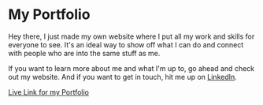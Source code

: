 # My Portfolio

Hey there, I just made my own website where I put all my work and skills for everyone to see. It's an ideal way to show off what I can do and connect with people who are into the same stuff as me.

If you want to learn more about me and what I'm up to, go ahead and check out my website. And if you want to get in touch, hit me up on [LinkedIn](nkedin.com/in/ritesh-sharma-rk40/).


[Live Link for my Portfolio](https://ritesh-sharma.netlify.app/)
